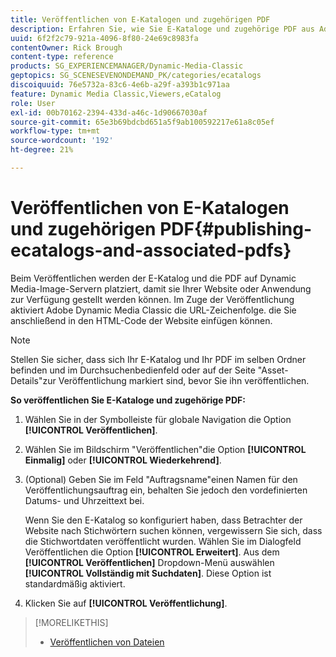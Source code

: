 ```yaml
---
title: Veröffentlichen von E-Katalogen und zugehörigen PDF
description: Erfahren Sie, wie Sie E-Kataloge und zugehörige PDF aus Adobe Dynamic Media Classic veröffentlichen.
uuid: 6f2f2c79-921a-4096-8f80-24e69c8983fa
contentOwner: Rick Brough
content-type: reference
products: SG_EXPERIENCEMANAGER/Dynamic-Media-Classic
geptopics: SG_SCENESEVENONDEMAND_PK/categories/ecatalogs
discoiquuid: 76e5732a-83c6-4e6b-a29f-a393b1c971aa
feature: Dynamic Media Classic,Viewers,eCatalog
role: User
exl-id: 00b70162-2394-433d-a46c-1d90667030af
source-git-commit: 65e3b69bdcbd651a5f9ab100592217e61a8c05ef
workflow-type: tm+mt
source-wordcount: '192'
ht-degree: 21%

---
```


# Veröffentlichen von E-Katalogen und zugehörigen PDF{#publishing-ecatalogs-and-associated-pdfs}

Beim Veröffentlichen werden der E-Katalog und die PDF auf Dynamic Media-Image-Servern platziert, damit sie Ihrer Website oder Anwendung zur Verfügung gestellt werden können. Im Zuge der Veröffentlichung aktiviert Adobe Dynamic Media Classic die URL-Zeichenfolge. die Sie anschließend in den HTML-Code der Website einfügen können.

>[!NOTE]
>
>Stellen Sie sicher, dass sich Ihr E-Katalog und Ihr PDF im selben Ordner befinden und im Durchsuchenbedienfeld oder auf der Seite &quot;Asset-Details&quot;zur Veröffentlichung markiert sind, bevor Sie ihn veröffentlichen.

**So veröffentlichen Sie E-Kataloge und zugehörige PDF:**

1. Wählen Sie in der Symbolleiste für globale Navigation die Option **[!UICONTROL Veröffentlichen]**.
1. Wählen Sie im Bildschirm &quot;Veröffentlichen&quot;die Option **[!UICONTROL Einmalig]** oder **[!UICONTROL Wiederkehrend]**.
1. (Optional) Geben Sie im Feld &quot;Auftragsname&quot;einen Namen für den Veröffentlichungsauftrag ein, behalten Sie jedoch den vordefinierten Datums- und Uhrzeittext bei.

   Wenn Sie den E-Katalog so konfiguriert haben, dass Betrachter der Website nach Stichwörtern suchen können, vergewissern Sie sich, dass die Stichwortdaten veröffentlicht wurden. Wählen Sie im Dialogfeld Veröffentlichen die Option **[!UICONTROL Erweitert]**. Aus dem **[!UICONTROL Veröffentlichen]** Dropdown-Menü auswählen **[!UICONTROL Vollständig mit Suchdaten]**. Diese Option ist standardmäßig aktiviert.

1. Klicken Sie auf **[!UICONTROL Veröffentlichung]**.

>[!MORELIKETHIS]
>
>* [Veröffentlichen von Dateien](publishing-files.md)

